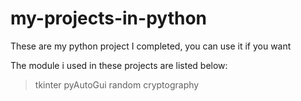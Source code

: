 # my-projects-in-python
These are my python project I completed, you can use it if you want

The module i used in these projects are listed below:
>tkinter
>pyAutoGui
>random
>cryptography
